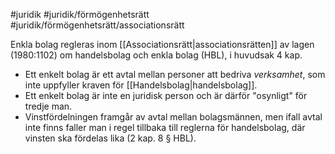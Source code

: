 #juridik #juridik/förmögenhetsrätt #juridik/förmögenhetsrätt/associationsrätt 

Enkla bolag regleras inom [[Associationsrätt|associationsrätten]] av lagen (1980:1102) om handelsbolag och enkla bolag (HBL), i huvudsak 4 kap.

- Ett enkelt bolag är ett avtal mellan personer att bedriva *verksamhet*, som inte uppfyller kraven för [[Handelsbolag|handelsbolag]].
- Ett enkelt bolag är inte en juridisk person och är därför "osynligt" för tredje man.
- Vinstfördelningen framgår av avtal mellan bolagsmännen, men ifall avtal inte finns faller man i regel tillbaka till reglerna för handelsbolag, där vinsten ska fördelas lika (2 kap. 8 § HBL).